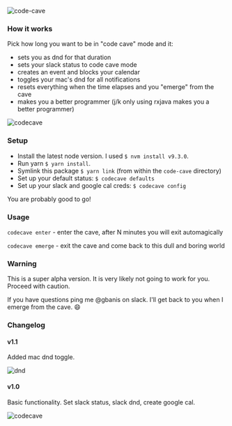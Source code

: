 ![code-cave](https://git.hubteam.com/storage/user/519/files/11fd42ba-5965-11e8-807d-28f08b974210)

### How it works

Pick how long you want to be in "code cave" mode and it:
- sets you as dnd for that duration
- sets your slack status to code cave mode
- creates an event and blocks your calendar
- toggles your mac's dnd for all notifications
- resets everything when the time elapses and you "emerge" from the cave
- makes you a better programmer (j/k only using rxjava makes you a better programmer)

![codecave](https://git.hubteam.com/storage/user/519/files/c3c1e3cc-58ff-11e8-9567-6be9acdc91a8)

### Setup

- Install the latest node version. I used `$ nvm install v9.3.0`.
- Run yarn `$ yarn install`.
- Symlink this package `$ yarn link` (from within the `code-cave` directory)
- Set up your default status: `$ codecave defaults`
- Set up your slack and google cal creds: `$ codecave config`

You are probably good to go!

### Usage

`codecave enter` - enter the cave, after N minutes you will exit automagically

`codecave emerge` - exit the cave and come back to this dull and boring world

### Warning

This is a super alpha version. It is very likely not going to work for you. Proceed with caution.

If you have questions ping me @gbanis on slack. I'll get back to you when I emerge from the cave. 😄


### Changelog

#### v1.1

Added mac dnd toggle.

![dnd](https://git.hubteam.com/storage/user/519/files/d22f1934-5a2b-11e8-8dc8-20859aaa23db)

#### v1.0

Basic functionality. Set slack status, slack dnd, create google cal.

![codecave](https://git.hubteam.com/storage/user/519/files/c3c1e3cc-58ff-11e8-9567-6be9acdc91a8)
